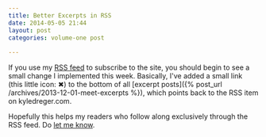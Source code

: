 ```yaml
---
title: Better Excerpts in RSS
date: 2014-05-05 21:44
layout: post
categories: volume-one post
  
---
```



If you use my [RSS feed](/feeds) to subscribe to the site, you should begin to see a small change I implemented this week. Basically, I've added a small link (this little icon: &#10006;) to the bottom of all [excerpt posts]({% post_url /archives/2013-12-01-meet-excerpts %}), which points back to the RSS item on kyledreger.com. 

Hopefully this helps my readers who follow along exclusively through the RSS feed. Do [let me know](/colophon). 
